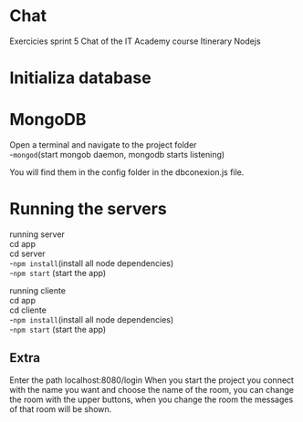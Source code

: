 # Chat
Exercicies sprint 5 Chat of the IT Academy course
Itinerary Nodejs



# Initializa database

# MongoDB
Open a terminal and navigate  to the project folder<br>
-`mongod`(start mongob daemon, mongodb starts listening)<br>

You will find them in the config folder in the dbconexion.js file.



# Running the servers 
running server<br>
cd app<br>
cd server<br>
-`npm install`(install all node dependencies)<br>
-`npm start` (start the app)<br>

running cliente<br>
cd app<br>
cd cliente<br>
-`npm install`(install all node dependencies)<br>
-`npm start` (start the app)<br>


## Extra
Enter the path localhost:8080/login
When you start the project you connect with the name you want and choose the name of the room, you can change the room with the upper buttons, when you change the room the messages of that room will be shown.

